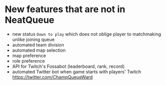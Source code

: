# New features that are not in NeatQueue

- new status `Down to play` which does not oblige player to matchmaking unlike joining queue
- automated team division
- automated map selection
- map preference
- role preference
- API for Twitch's Fossabot (leaderboard, rank, record)
- automated Twitter bot when game starts with players' Twitch <https://twitter.com/ChampQueueWard>
